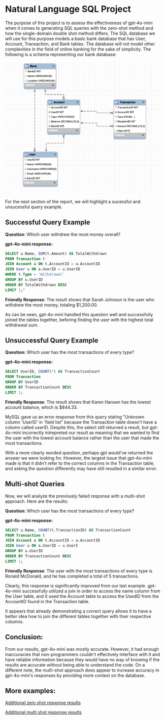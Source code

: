 # Natural Language SQL Project

The purpose of this project is to assess the effectiveness of gpt-4o-mini when it comes to generating SQL queries with the zero-shot method and how the single-domain double shot method differs. The SQL database we will use for this purpose models a basic bank database that has User, Account, Transaction, and Bank tables. The database will not model other complexities in the field of online banking for the sake of simplicity. The following is a schema representing our bank database:

<img src=schema.png>

For the next section of the report, we will highlight a sucessful and unsucessful query example.
## Successful Query Example
**Question**: Which user withdrew the most money overall?

**gpt-4o-mini response:**
```sql
SELECT u.Name, SUM(t.Amount) AS TotalWithdrawn
FROM Transaction t
JOIN Account a ON t.AccountID = a.AccountID
JOIN User u ON a.UserID = u.UserID
WHERE t.Type = 'Withdrawal'
GROUP BY u.UserID
ORDER BY TotalWithdrawn DESC
LIMIT 1;"
```
**Friendly Response**: The result shows that Sarah Johnson is the user who withdrew the most money, totaling $1,200.00.

As can be seen, gpt-4o-mini handled this question well and successfully joined the tables together, beforing finding the user with the highest total withdrawal sum. 


## Unsuccessful Query Example
**Question:** Which user has the most transactions of every type?

**gpt-4o-mini response:**
```sql
SELECT UserID, COUNT(*) AS TransactionCount
FROM Transaction
GROUP BY UserID
ORDER BY TransactionCount DESC
LIMIT 1;
```
**Friendly Response**: The result shows that Karen Hansen has the lowest account balance, which is $844.33.

MySQL gave us an error response from this query stating "Unknown column 'UserID' in 'field list" because the Transaction table doesn't have a column called userID. Despite this, the select still returned a result, but gpt-4o-mini incorrectly intrepreted our result as meaning that we wanted to find the user with the lowest account balance rather than the user that made the most transactions.

With a more clearly worded question, perhaps gpt would've returned the answer we were looking for. However, the largest issue that gpt-4o-mini made is that it didn't refer to the correct columns in the Transaction table, and asking the question differently may have still resulted in a similar error.
## Multi-shot Queries
Now, we will analyze the previously failed response with a multi-shot approach. Here are the results:

**Question:** Which user has the most transactions of every type?

**gpt-4o-mini response:**
```sql
SELECT u.Name, COUNT(t.TransactionID) AS TransactionCount
FROM Transaction t
JOIN Account a ON t.AccountID = a.AccountID
JOIN User u ON a.UserID = u.UserI
GROUP BY u.UserID
ORDER BY TransactionCount DESC
LIMIT 1;
```
**Friendly Response**: The user with the most transactions of every type is Ronald McDonald, and he has completed a total of 5 transactions.

Clearly, this response is significantly improved from our last example. gpt-4o-mini successfully utilized a join in order to access the name column from the User table, and it used the Account table to access the UsedID from the AccountID found in the Transaction table. 

It appears that already demonstrating a correct query  allows it to have a better idea how to join the different tables together with their respective columns.

## Conclusion:
From our results, gpt-4o-mini was mostly accurate. However, it had enough inaccuracies that non-programmers couldn't effectively interface with it and have reliable information because they would have no way of knowing if the results are accurate without being able to understand the code. On a different note, the multi-shot approach does appear to increase accuracy in gpt-4o-mini's responses by providing more context on the database.

## More examples:
<a href="zero_shot_response.json">Additional zero shot response results</a>

<a href="single_domain_double_shot_response.json">Additional multi shot response results</a>